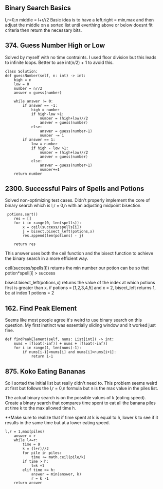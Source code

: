 ## Binary Search Basics
l,r=0,n
middle = l+r//2
Basic idea is to have a left,right = min,max and then adjust the middle on a sorted list until everthing above or below doesnt fit criteria then return the necessary bits.



## 374. Guess Number High or Low

Solved by myself  with no time contraints. I used floor division but this leads to infinite loops. Better to use int(n/2) + 1 to avoid this.

    class Solution:
    def guessNumber(self, n: int) -> int:
        high = n
        low = 0
        number = n//2
        answer = guess(number)

        while answer != 0:
            if answer == -1:
                high = number
                if high-low >1:
                    number = (high+low)//2
                    answer = guess(number)
                else:
                    answer = guess(number-1)
                    number -= 1
            if answer == 1:
                low = number
                if high - low >1:
                    number = (high+low)//2
                    answer = guess(number)
                else:
                    answer = guess(number+1)
                    number+=1
        return number


## 2300. Successful Pairs of Spells and Potions

Solved non-optimizing test cases.
Didn't properly implement the core of binary search which is l,r = 0,n with an adjusting midpoint bisection.

     potions.sort()
        res = []
        for i in range(0, len(spells)):
            x = ceil(success/spells[i])
            j = bisect.bisect_left(potions,x)
            res.append(len(potions) - j)

        return res

This answer uses both the ceil function and the bisect function to achieve the binary search in a more efficient way.

ceil(success/spells[i]) returns the min number our potion can be so that potion*spell[i] > success

bisect.bisect_left(potions,x) returns the value of the index at which potions first is greater than x.
if potions = [1,2,3,4,5] and x = 2, bisect_left returns 1, bc at index 1 potions = 2

## 162. Find Peak Element

Seems like most people agree it's weird to use binary search on this question. My first instinct was essentially sliding window and it worked just fine.

    def findPeakElement(self, nums: List[int]) -> int:
        nums = [float(-inf)] + nums + [float(-inf)]
        for i in range(1, len(nums)-1):
            if nums[i-1]<nums[i] and nums[i]>nums[i+1]:
                return i-1

## 875. Koko Eating Bananas

So I sorted the initial list but really didn't need to. This problem seems weird at first but follows the l,r = 0,n formula but n is the max value in the piles list.

The actual binary search is on the possible values of k (eating speed). Create a binary search that compares time spent to eat all the banana piles at time k to the max allowed time h.

**Make sure to realize that if time spent at k is equal to h, lower k to see if it results in the same time but at a lower eating speed.

    l,r = 1,max(piles)
        answer = r
        while l<=r:
            time = 0
            k = (l+r)//2
            for pile in piles:
                time += math.ceil(pile/k)
            if time > h:
                l=k +1
            elif time <= h:
                answer = min(answer, k)
                r = k -1
        return answer
